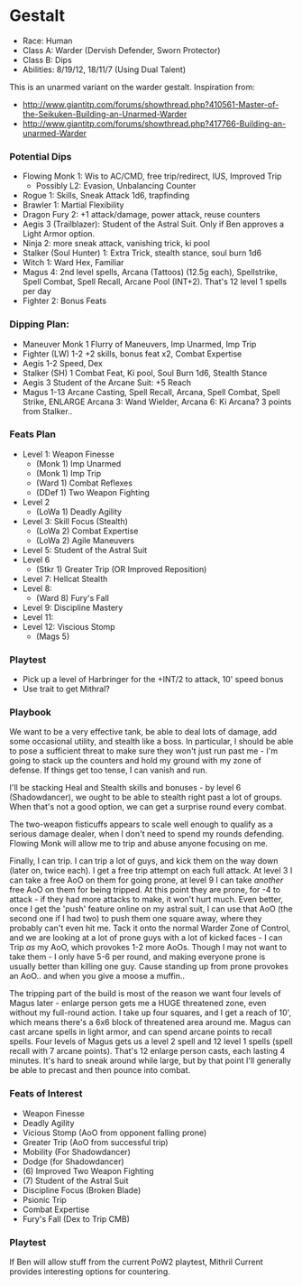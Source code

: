 # Gestalt

* Race: Human
* Class A: Warder (Dervish Defender, Sworn Protector)
* Class B: Dips
* Abilities: 8/19/12, 18/11/7 (Using Dual Talent)

This is an unarmed variant on the warder gestalt. Inspiration from:
* http://www.giantitp.com/forums/showthread.php?410561-Master-of-the-Seikuken-Building-an-Unarmed-Warder
* http://www.giantitp.com/forums/showthread.php?417766-Building-an-unarmed-Warder

### Potential Dips

* Flowing Monk 1: Wis to AC/CMD, free trip/redirect, IUS, Improved Trip
  - Possibly L2: Evasion, Unbalancing Counter
* Rogue 1: Skills, Sneak Attack 1d6, trapfinding
* Brawler 1: Martial Flexibility
* Dragon Fury 2: +1 attack/damage, power attack, reuse counters
* Aegis 3 (Trailblazer): Student of the Astral Suit. Only if Ben approves a Light Armor option.
* Ninja 2: more sneak attack, vanishing trick, ki pool
* Stalker (Soul Hunter) 1: Extra Trick, stealth stance, soul burn 1d6
* Witch 1: Ward Hex, Familiar
* Magus 4: 2nd level spells, Arcana (Tattoos) (12.5g each), Spellstrike, Spell Combat, Spell Recall,
           Arcane Pool (INT+2). That's 12 level 1 spells per day
* Fighter 2: Bonus Feats

### Dipping Plan:

* Maneuver Monk 1     Flurry of Maneuvers, Imp Unarmed, Imp Trip
* Fighter (LW) 1-2    +2 skills, bonus feat x2, Combat Expertise
* Aegis 1-2           Speed, Dex
* Stalker (SH) 1      Combat Feat, Ki pool, Soul Burn 1d6, Stealth Stance
* Aegis 3             Student of the Arcane Suit: +5 Reach
* Magus 1-13          Arcane Casting, Spell Recall, Arcana, Spell Combat, Spell Strike, ENLARGE
                      Arcana 3: Wand Wielder, Arcana 6: Ki Arcana? 3 points from Stalker..

### Feats Plan
* Level 1: Weapon Finesse
  - (Monk 1) Imp Unarmed
  - (Monk 1) Imp Trip
  - (Ward 1) Combat Reflexes
  - (DDef 1) Two Weapon Fighting
* Level 2
  - (LoWa 1) Deadly Agility
* Level 3: Skill Focus (Stealth)
  - (LoWa 2) Combat Expertise
  - (LoWa 2) Agile Maneuvers
* Level 5: Student of the Astral Suit
* Level 6
  - (Stkr 1) Greater Trip (OR Improved Reposition)
* Level 7: Hellcat Stealth
* Level 8:
  - (Ward 8) Fury's Fall
* Level 9: Discipline Mastery
* Level 11:
* Level 12: Viscious Stomp
  - (Mags 5)

### Playtest
* Pick up a level of Harbringer for the +INT/2 to attack, 10' speed bonus
* Use trait to get Mithral?

### Playbook

We want to be a very effective tank, be able to deal lots of damage, add some occasional utility,
and stealth like a boss. In particular, I should be able to pose a sufficient threat to make sure
they won't just run past me - I'm going to stack up the counters and hold my ground with my zone
of defense. If things get too tense, I can vanish and run.

I'll be stacking Heal and Stealth skills and bonuses - by level 6 (Shadowdancer), we ought to be
able to stealth right past a lot of groups. When that's not a good option, we can get a surprise
round every combat.

The two-weapon fisticuffs appears to scale well enough to qualify as a serious damage dealer, when
I don't need to spend my rounds defending. Flowing Monk will allow me to trip and abuse anyone
focusing on me.

Finally, I can trip. I can trip a lot of guys, and kick them on the way down (later on, twice each).
I get a free trip attempt on each full attack. At level 3 I can take a free AoO on them for going
prone, at level 9 I can take *another* free AoO on them for being tripped. At this point they are
prone, for -4 to attack - if they had more attacks to make, it won't hurt much. Even better,
once I get the 'push' feature online on my astral suit, I can use that AoO (the second one
if I had two) to push them one square away, where they probably can't even hit me. Tack it onto
the normal Warder Zone of Control, and we are looking at a lot of prone guys with a lot of kicked
faces - I can Trip *as* my AoO, which provokes 1-2 more AoOs. Though I may not want to take
them - I only have 5-6 per round, and making everyone prone is usually better than killing one guy.
Cause standing up from prone provokes an AoO.. and when you give a moose a muffin..

The tripping part of the build is most of the reason we want four levels of Magus later - enlarge
person gets me a HUGE threatened zone, even without my full-round action. I take up four
squares, and I get a reach of 10', which means there's a 6x6 block of threatened area around me.
Magus can cast arcane spells in light armor, and can spend arcane points to recall spells. Four
levels of Magus gets us a level 2 spell and 12 level 1 spells (spell recall with 7 arcane points).
That's 12 enlarge person casts, each lasting 4 minutes. It's hard to sneak around while large,
but by that point I'll generally be able to precast and then pounce into combat.

### Feats of Interest
* Weapon Finesse
* Deadly Agility
* Vicious Stomp (AoO from opponent falling prone)
* Greater Trip (AoO from successful trip)
* Mobility (For Shadowdancer)
* Dodge (for Shadowdancer)
* (6) Improved Two Weapon Fighting
* (7) Student of the Astral Suit
* Discipline Focus (Broken Blade)
* Psionic Trip
* Combat Expertise
* Fury's Fall (Dex to Trip CMB)

### Playtest
If Ben will allow stuff from the current PoW2 playtest, Mithril Current provides interesting
options for countering.
